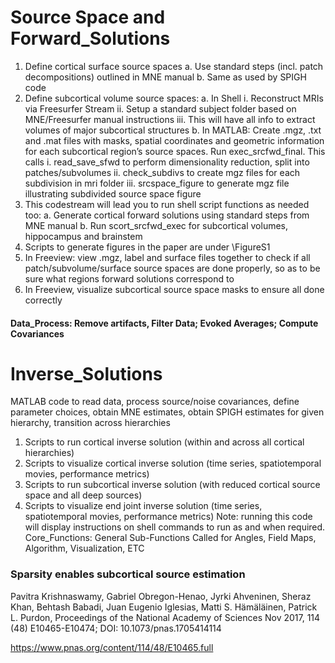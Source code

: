 # Source Space and Forward_Solutions
1. Define cortical surface source spaces
a. Use standard steps (incl. patch decompositions) outlined in MNE manual 
b. Same as used by SPIGH code 
2. Define subcortical volume source spaces: 
a. In Shell
i. Reconstruct MRIs via Freesurfer Stream
ii. Setup a standard subject folder based on MNE/Freesurfer manual instructions
iii. This will have all info to extract volumes of major subcortical structures
b. In MATLAB: Create .mgz, .txt and .mat files with masks, spatial coordinates and geometric information for each subcortical region’s source spaces. Run exec_srcfwd_final. This calls
i. read_save_sfwd to perform dimensionality reduction, split into patches/subvolumes
ii. check_subdivs to create mgz files for each subdivision in mri folder
iii. srcspace_figure to generate mgz file illustrating subdivided source space figure
3. This codestream will lead you to run shell script functions as needed too:
a. Generate cortical forward solutions using standard steps from MNE manual
b. Run scort_srcfwd_exec for subcortical volumes, hippocampus and brainstem
4. Scripts to generate figures in the paper are under \FigureS1
5. In Freeview: view .mgz, label and surface files together to check if all patch/subvolume/surface source spaces are done properly, so as to be sure what regions forward solutions correspond to
6. In Freeview, visualize subcortical source space masks to ensure all done correctly

#### Data_Process: Remove artifacts, Filter Data; Evoked Averages; Compute Covariances
# Inverse_Solutions
MATLAB code to read data, process source/noise covariances, define parameter choices, obtain MNE estimates, obtain SPIGH estimates for given hierarchy, transition across hierarchies
1. Scripts to run cortical inverse solution (within and across all cortical hierarchies)
2. Scripts to visualize cortical inverse solution (time series, spatiotemporal movies, performance metrics)
3. Scripts to run subcortical inverse solution (with reduced cortical source space and all deep sources)
4. Scripts to visualize end joint inverse solution (time series, spatiotemporal movies, performance metrics)
Note: running this code will display instructions on shell commands to run as and when required. 
Core_Functions: General Sub-Functions Called for Angles, Field Maps, Algorithm, Visualization, ETC


### Sparsity enables subcortical source estimation
Pavitra Krishnaswamy, Gabriel Obregon-Henao, Jyrki Ahveninen, Sheraz Khan, Behtash Babadi, Juan Eugenio Iglesias, Matti S. Hämäläinen, Patrick L. Purdon, Proceedings of the National Academy of Sciences Nov 2017, 114 (48) E10465-E10474; DOI: 10.1073/pnas.1705414114

https://www.pnas.org/content/114/48/E10465.full

